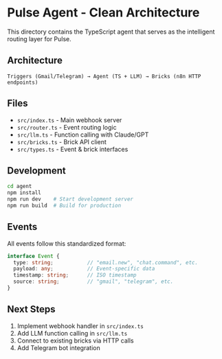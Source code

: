 # Pulse Agent - Clean Architecture

This directory contains the TypeScript agent that serves as the intelligent routing layer for Pulse.

## Architecture

```
Triggers (Gmail/Telegram) → Agent (TS + LLM) → Bricks (n8n HTTP endpoints)
```

## Files

- `src/index.ts` - Main webhook server
- `src/router.ts` - Event routing logic  
- `src/llm.ts` - Function calling with Claude/GPT
- `src/bricks.ts` - Brick API client
- `src/types.ts` - Event & brick interfaces

## Development

```bash
cd agent
npm install
npm run dev    # Start development server
npm run build  # Build for production
```

## Events

All events follow this standardized format:

```typescript
interface Event {
  type: string;           // "email.new", "chat.command", etc.
  payload: any;           // Event-specific data
  timestamp: string;      // ISO timestamp
  source: string;         // "gmail", "telegram", etc.
}
```

## Next Steps

1. Implement webhook handler in `src/index.ts`
2. Add LLM function calling in `src/llm.ts`
3. Connect to existing bricks via HTTP calls
4. Add Telegram bot integration
